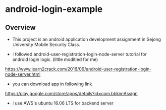 # android-login-example

## Overview

* This project is an android application development assignment in Sejong University Mobile Security Class.

* I followed android-user-registration-login-node-server tutorial for android login logic. (little moditied for me)

https://www.learn2crack.com/2016/09/android-user-registration-login-node-server.html

* you can download app in following link

https://play.google.com/store/apps/details?id=com.bbkimAssign

* I use AWS's ubuntu 16.06 LTS for backend server
